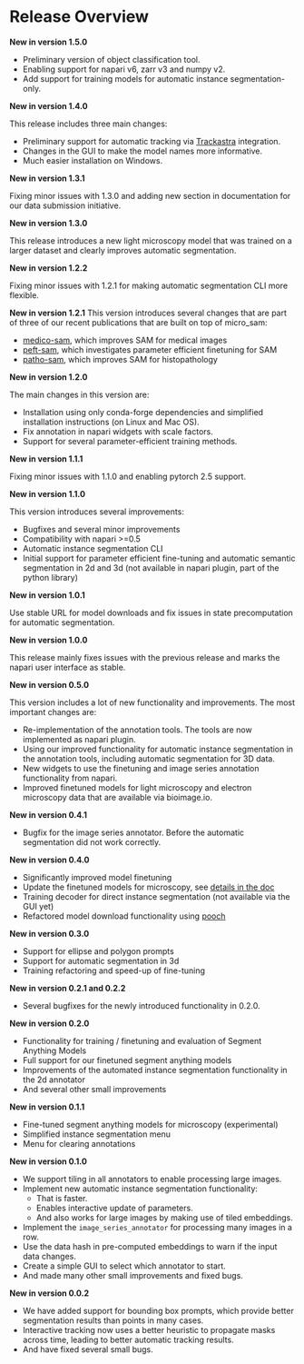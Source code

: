# Release Overview

**New in version 1.5.0**
- Preliminary version of object classification tool.
- Enabling support for napari v6, zarr v3 and numpy v2.
- Add support for training models for automatic instance segmentation-only.

**New in version 1.4.0**

This release includes three main changes:
- Preliminary support for automatic tracking via [Trackastra](https://github.com/weigertlab/trackastra) integration.
- Changes in the GUI to make the model names more informative.
- Much easier installation on Windows.

**New in version 1.3.1**

Fixing minor issues with 1.3.0 and adding new section in documentation for our data submission initiative.

**New in version 1.3.0**

This release introduces a new light microscopy model that was trained on a larger dataset and clearly improves automatic segmentation.

**New in version 1.2.2**

Fixing minor issues with 1.2.1 for making automatic segmentation CLI more flexible.

**New in version 1.2.1**
This version introduces several changes that are part of three of our recent publications that are built on top of micro_sam:

- [medico-sam](https://github.com/computational-cell-analytics/medico-sam), which improves SAM for medical images
- [peft-sam](https://github.com/computational-cell-analytics/peft-sam), which investigates parameter efficient finetuning for SAM
- [patho-sam](https://github.com/computational-cell-analytics/patho-sam), which improves SAM for histopathology

**New in version 1.2.0**

The main changes in this version are:

- Installation using only conda-forge dependencies and simplified installation instructions (on Linux and Mac OS).
- Fix annotation in napari widgets with scale factors.
- Support for several parameter-efficient training methods.

**New in version 1.1.1**

Fixing minor issues with 1.1.0 and enabling pytorch 2.5 support.

**New in version 1.1.0**

This version introduces several improvements:

- Bugfixes and several minor improvements
- Compatibility with napari >=0.5
- Automatic instance segmentation CLI
- Initial support for parameter efficient fine-tuning and automatic semantic segmentation in 2d and 3d (not available in napari plugin, part of the python library)

**New in version 1.0.1**

Use stable URL for model downloads and fix issues in state precomputation for automatic segmentation.

**New in version 1.0.0**

This release mainly fixes issues with the previous release and marks the napari user interface as stable.

**New in version 0.5.0**

This version includes a lot of new functionality and improvements. The most important changes are:
- Re-implementation of the annotation tools. The tools are now implemented as napari plugin.
- Using our improved functionality for automatic instance segmentation in the annotation tools, including automatic segmentation for 3D data.
- New widgets to use the finetuning and image series annotation functionality from napari.
- Improved finetuned models for light microscopy and electron microscopy data that are available via bioimage.io.

**New in version 0.4.1**

- Bugfix for the image series annotator. Before the automatic segmentation did not work correctly.

**New in version 0.4.0**

- Significantly improved model finetuning
- Update the finetuned models for microscopy, see [details in the doc](https://computational-cell-analytics.github.io/micro-sam/micro_sam.html#finetuned-models)
- Training decoder for direct instance segmentation (not available via the GUI yet)
- Refactored model download functionality using [pooch](https://pypi.org/project/pooch/)

**New in version 0.3.0**

- Support for ellipse and polygon prompts
- Support for automatic segmentation in 3d
- Training refactoring and speed-up of fine-tuning

**New in version 0.2.1 and 0.2.2**

- Several bugfixes for the newly introduced functionality in 0.2.0.

**New in version 0.2.0**

- Functionality for training / finetuning and evaluation of Segment Anything Models
- Full support for our finetuned segment anything models
- Improvements of the automated instance segmentation functionality in the 2d annotator
- And several other small improvements

**New in version 0.1.1**

- Fine-tuned segment anything models for microscopy (experimental)
- Simplified instance segmentation menu
- Menu for clearing annotations

**New in version 0.1.0**

- We support tiling in all annotators to enable processing large images.
- Implement new automatic instance segmentation functionality:
    - That is faster.
    - Enables interactive update of parameters.
    - And also works for large images by making use of tiled embeddings.
- Implement the `image_series_annotator` for processing many images in a row.
- Use the data hash in pre-computed embeddings to warn if the input data changes.
- Create a simple GUI to select which annotator to start.
- And made many other small improvements and fixed bugs.

**New in version 0.0.2**

- We have added support for bounding box prompts, which provide better segmentation results than points in many cases.
- Interactive tracking now uses a better heuristic to propagate masks across time, leading to better automatic tracking results.
- And have fixed several small bugs.
